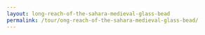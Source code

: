 ```yaml
---
layout: long-reach-of-the-sahara-medieval-glass-bead
permalink: /tour/ong-reach-of-the-sahara-medieval-glass-bead/
---
```

